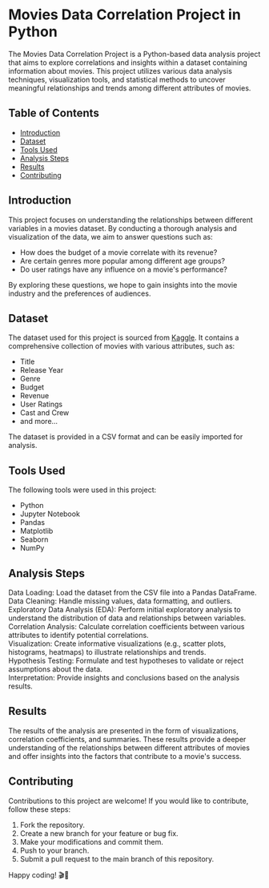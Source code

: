 # Movies Data Correlation Project in Python


The Movies Data Correlation Project is a Python-based data analysis project that aims to explore correlations and insights within a dataset containing information about movies. This project utilizes various data analysis techniques, visualization tools, and statistical methods to uncover meaningful relationships and trends among different attributes of movies.

## Table of Contents

- [Introduction](#introduction)
- [Dataset](#dataset)
- [Tools Used](#tools-used)
- [Analysis Steps](#analysis-steps)
- [Results](#results)
- [Contributing](#contributing)

## Introduction

This project focuses on understanding the relationships between different variables in a movies dataset. By conducting a thorough analysis and visualization of the data, we aim to answer questions such as:
- How does the budget of a movie correlate with its revenue?
- Are certain genres more popular among different age groups?
- Do user ratings have any influence on a movie's performance?

By exploring these questions, we hope to gain insights into the movie industry and the preferences of audiences.

## Dataset

The dataset used for this project is sourced from [Kaggle](https://www.kaggle.com/datasets/danielgrijalvas/movies). It contains a comprehensive collection of movies with various attributes, such as:
- Title
- Release Year
- Genre
- Budget
- Revenue
- User Ratings
- Cast and Crew
- and more...

The dataset is provided in a CSV format and can be easily imported for analysis.

## Tools Used

The following tools were used in this project:

- Python
- Jupyter Notebook
- Pandas
- Matplotlib
- Seaborn
- NumPy

## Analysis Steps

Data Loading: Load the dataset from the CSV file into a Pandas DataFrame.<br>
Data Cleaning: Handle missing values, data formatting, and outliers.<br>
Exploratory Data Analysis (EDA): Perform initial exploratory analysis to understand the distribution of data and relationships between variables.<br>
Correlation Analysis: Calculate correlation coefficients between various attributes to identify potential correlations.<br>
Visualization: Create informative visualizations (e.g., scatter plots, histograms, heatmaps) to illustrate relationships and trends.<br>
Hypothesis Testing: Formulate and test hypotheses to validate or reject assumptions about the data.<br>
Interpretation: Provide insights and conclusions based on the analysis results.

## Results

The results of the analysis are presented in the form of visualizations, correlation coefficients, and summaries. These results provide a deeper understanding of the relationships between different attributes of movies and offer insights into the factors that contribute to a movie's success.

## Contributing

Contributions to this project are welcome! If you would like to contribute, follow these steps:

1. Fork the repository.
2. Create a new branch for your feature or bug fix.
3. Make your modifications and commit them.
4. Push to your branch.
5. Submit a pull request to the main branch of this repository.

Happy coding! 🎬🎥
